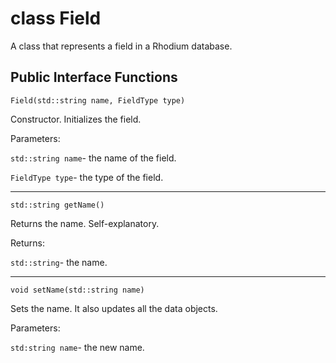class Field
===========

A class that represents a field in a Rhodium database.

Public Interface Functions
--------------------------

`Field(std::string name, FieldType type)`

Constructor. Initializes the field.

Parameters:

`std::string name`- the name of the field.

`FieldType type`- the type of the field.

-----------------------------------------------------------

`std::string getName()`

Returns the name. Self-explanatory.

Returns:

`std::string`- the name.

-----------------------------------------------------------

`void setName(std::string name)`

Sets the name. It also updates all the data objects.

Parameters:

`std:string name`- the new name.
